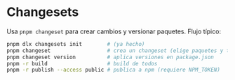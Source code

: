 
# Changesets

Usa `pnpm changeset` para crear cambios y versionar paquetes. Flujo típico:

```bash
pnpm dlx changesets init        # (ya hecho)
pnpm changeset                  # crea un changeset (elige paquetes y tipo)
pnpm changeset version          # aplica versiones en package.json
pnpm -r build                   # build de todos
pnpm -r publish --access public # publica a npm (requiere NPM_TOKEN)
```
